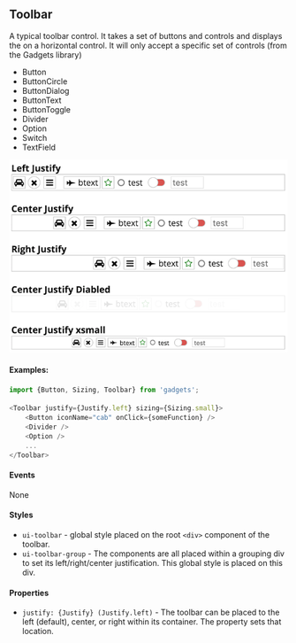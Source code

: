 <a name="module_Toolbar"></a>

## Toolbar
A typical toolbar control.  It takes a set of buttons and controls and
displays the on a horizontal control.  It will only accept a specific
set of controls (from the Gadgets library)

- Button
- ButtonCircle
- ButtonDialog
- ButtonText
- ButtonToggle
- Divider
- Option
- Switch
- TextField

![screen](https://github.com/jmquigley/gadgets/blob/master/images/toolbar.png)

#### Examples:

```javascript
import {Button, Sizing, Toolbar} from 'gadgets';

<Toolbar justify={Justify.left} sizing={Sizing.small}>
    <Button iconName="cab" onClick={someFunction} />
    <Divider />
    <Option />
    ...
</Toolbar>
```

#### Events
None

#### Styles
- `ui-toolbar` - global style placed on the root `<div>` component of the
toolbar.
- `ui-toolbar-group` - The components are all placed within a grouping
div to set its left/right/center justification.  This global style is
placed on this div.

#### Properties
- `justify: {Justify} (Justify.left)` - The toolbar can be placed to the left
(default), center, or right within its container.  The property sets that
location.


